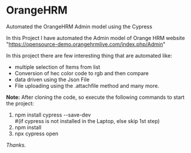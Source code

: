 # OrangeHRM

Automated the OrangeHRM Admin model using the Cypress

In this Project I have automated the Admin model of Orange HRM website "https://opensource-demo.orangehrmlive.com/index.php/Admin"

In this project there are few interesting thing that are automated like:

- multiple selection of Items from list
- Conversion of hec color code to rgb and then compare
- data driven using the Json File
- File uploading using the .attachfile  method
and many more.



**Note:** After cloning the code, so execute the following commands to start the project:

1. npm install cypress --save-dev   
#(if cypress is not installed in the Laptop, else skip 1st step)
2. npm install
3. npx cypress open

_Thanks._
